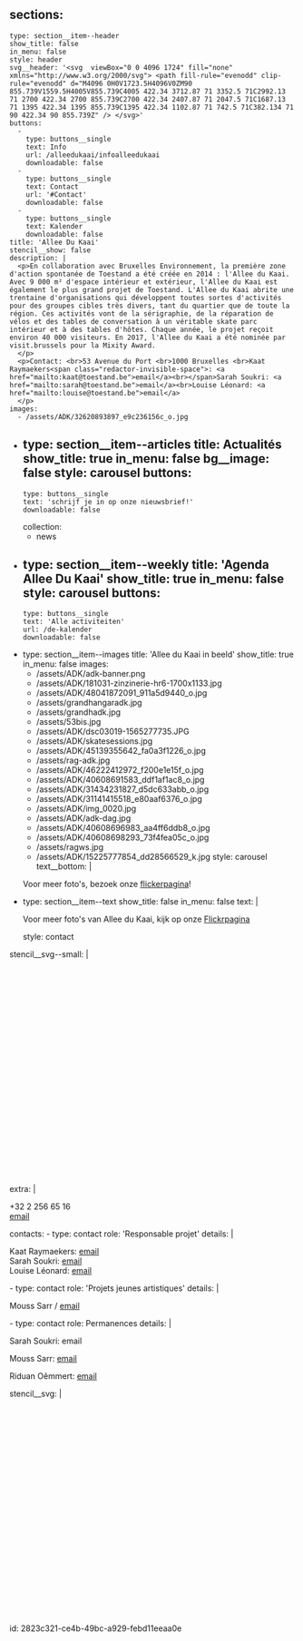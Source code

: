 sections:
  -
    type: section__item--header
    show_title: false
    in_menu: false
    style: header
    svg__header: '<svg  viewBox="0 0 4096 1724" fill="none" xmlns="http://www.w3.org/2000/svg"> <path fill-rule="evenodd" clip-rule="evenodd" d="M4096 0H0V1723.5H4096V0ZM90 855.739V1559.5H4005V855.739C4005 422.34 3712.87 71 3352.5 71C2992.13 71 2700 422.34 2700 855.739C2700 422.34 2407.87 71 2047.5 71C1687.13 71 1395 422.34 1395 855.739C1395 422.34 1102.87 71 742.5 71C382.134 71 90 422.34 90 855.739Z" /> </svg>'
    buttons:
      -
        type: buttons__single
        text: Info
        url: /alleedukaai/infoalleedukaai
        downloadable: false
      -
        type: buttons__single
        text: Contact
        url: '#Contact'
        downloadable: false
      -
        type: buttons__single
        text: Kalender
        downloadable: false
    title: 'Allee Du Kaai'
    stencil__show: false
    description: |
      <p>En collaboration avec Bruxelles Environnement, la première zone d'action spontanée de Toestand a été créée en 2014 : l'Allee du Kaai. Avec 9 000 m² d'espace intérieur et extérieur, l'Allee du Kaai est également le plus grand projet de Toestand. L'Allee du Kaai abrite une trentaine d'organisations qui développent toutes sortes d'activités pour des groupes cibles très divers, tant du quartier que de toute la région. Ces activités vont de la sérigraphie, de la réparation de vélos et des tables de conversation à un véritable skate parc intérieur et à des tables d'hôtes. Chaque année, le projet reçoit environ 40 000 visiteurs. En 2017, l'Allee du Kaai a été nominée par visit.brussels pour la Mixity Award.
      </p>
      <p>Contact: <br>53 Avenue du Port <br>1000 Bruxelles <br>Kaat Raymaekers<span class="redactor-invisible-space">: <a href="mailto:kaat@toestand.be">email</a><br></span>Sarah Soukri: <a href="mailto:sarah@toestand.be">email</a><br>Louise Léonard: <a href="mailto:louise@toestand.be">email</a>
      </p>
    images:
      - /assets/ADK/32620893897_e9c236156c_o.jpg
  -
    type: section__item--articles
    title: Actualités
    show_title: true
    in_menu: false
    bg__image: false
    style: carousel
    buttons:
      -
        type: buttons__single
        text: 'schrijf je in op onze nieuwsbrief!'
        downloadable: false
    collection:
      - news
  -
    type: section__item--weekly
    title: 'Agenda Allee Du Kaai'
    show_title: true
    in_menu: false
    style: carousel
    buttons:
      -
        type: buttons__single
        text: 'Alle activiteiten'
        url: /de-kalender
        downloadable: false
  -
    type: section__item--images
    title: 'Allee du Kaai in beeld'
    show_title: true
    in_menu: false
    images:
      - /assets/ADK/adk-banner.png
      - /assets/ADK/181031-zinzinerie-hr6-1700x1133.jpg
      - /assets/ADK/48041872091_911a5d9440_o.jpg
      - /assets/grandhangaradk.jpg
      - /assets/grandhadk.jpg
      - /assets/53bis.jpg
      - /assets/ADK/dsc03019-1565277735.JPG
      - /assets/ADK/skatesessions.jpg
      - /assets/ADK/45139355642_fa0a3f1226_o.jpg
      - /assets/rag-adk.jpg
      - /assets/ADK/46222412972_f200e1e15f_o.jpg
      - /assets/ADK/40608691583_ddf1af1ac8_o.jpg
      - /assets/ADK/31434231827_d5dc633abb_o.jpg
      - /assets/ADK/31141415518_e80aaf6376_o.jpg
      - /assets/ADK/img_0020.jpg
      - /assets/ADK/adk-dag.jpg
      - /assets/ADK/40608696983_aa4ff6ddb8_o.jpg
      - /assets/ADK/40608698293_73f4fea05c_o.jpg
      - /assets/ragws.jpg
      - /assets/ADK/15225777854_dd28566529_k.jpg
    style: carousel
    text__bottom: |
      <p>Voor meer foto's, bezoek onze <a href="https://www.flickr.com/photos/alleedukaai/">flickerpagina</a>!
      </p>
  -
    type: section__item--text
    show_title: false
    in_menu: false
    text: |
      <p>Voor meer foto's van Allee du Kaai, kijk op onze <a href="https://www.flickr.com/photos/alleedukaai/" target="_blank">Flickrpagina</a>
      </p>
    style: contact
stencil__svg--small: |
  <svg  viewBox="0 0 4096 3223" fill="none" xmlns="http://www.w3.org/2000/svg">
    <path fill-rule="evenodd" clip-rule="evenodd" d="M4096 0H0V3223H4096V0ZM90 855.739V3152H4005L4005 855.739C4005 422.34 3712.87 71 3352.5 71C2992.13 71 2700 422.34 2700 855.739C2700 422.34 2407.87 71 2047.5 71C1687.13 71 1395 422.34 1395 855.739C1395 422.34 1102.87 71 742.5 71C382.134 71 90 422.34 90 855.739Z" />
    </svg>
extra: |
  <p> +32 2 256 65 16<br><a href="mailto:info@alleedukaai.be">email</a>
  </p>
contacts:
  -
    type: contact
    role: 'Responsable projet'
    details: |
      <p>Kaat Raymaekers<span class="redactor-invisible-space">: </span><a href="mailto:kaat@toestand.be">email</a><br>Sarah Soukri: <a href="mailto:sarah@toestand.be">email</a><br>Louise Léonard: <a href="mailto:louise@toestand.be">email</a>
      </p>
  -
    type: contact
    role: 'Projets jeunes artistiques'
    details: |
      <p>Mouss Sarr / <a href="mailto:mouss@toestand.be">email</a><a href="mailto:isabelle@toestand.be"></a>
      </p>
  -
    type: contact
    role: Permanences
    details: |
      <p>Sarah Soukri: <a>email</a><br>
      </p>
      <p>Mouss Sarr: <a href="mailto:mouss@toestand.be">email</a>
      </p>
      <p>Riduan Oêmmert: <a href="mailto:riduan@toestand.be">email</a><br>
      </p>
stencil__svg: |
  <svg  viewBox="0 0 4096 3223" fill="none" xmlns="http://www.w3.org/2000/svg">
    <path fill-rule="evenodd" clip-rule="evenodd" d="M4096 0H0V3223H4096V0ZM90 855.739V3152H4005L4005 855.739C4005 422.34 3712.87 71 3352.5 71C2992.13 71 2700 422.34 2700 855.739C2700 422.34 2407.87 71 2047.5 71C1687.13 71 1395 422.34 1395 855.739C1395 422.34 1102.87 71 742.5 71C382.134 71 90 422.34 90 855.739Z" />
    </svg>
id: 2823c321-ce4b-49bc-a929-febd11eeaa0e
